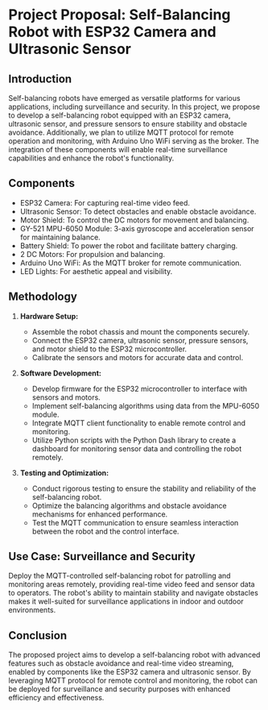 # Project Proposal: Self-Balancing Robot with ESP32 Camera and Ultrasonic Sensor

## Introduction
Self-balancing robots have emerged as versatile platforms for various applications, including surveillance and security. In this project, we propose to develop a self-balancing robot equipped with an ESP32 camera, ultrasonic sensor, and pressure sensors to ensure stability and obstacle avoidance. Additionally, we plan to utilize MQTT protocol for remote operation and monitoring, with Arduino Uno WiFi serving as the broker. The integration of these components will enable real-time surveillance capabilities and enhance the robot's functionality.

## Components
- ESP32 Camera: For capturing real-time video feed.
- Ultrasonic Sensor: To detect obstacles and enable obstacle avoidance.
- Motor Shield: To control the DC motors for movement and balancing.
- GY-521 MPU-6050 Module: 3-axis gyroscope and acceleration sensor for maintaining balance.
- Battery Shield: To power the robot and facilitate battery charging.
- 2 DC Motors: For propulsion and balancing.
- Arduino Uno WiFi: As the MQTT broker for remote communication.
- LED Lights: For aesthetic appeal and visibility.

## Methodology
1. **Hardware Setup:**
   - Assemble the robot chassis and mount the components securely.
   - Connect the ESP32 camera, ultrasonic sensor, pressure sensors, and motor shield to the ESP32 microcontroller.
   - Calibrate the sensors and motors for accurate data and control.

2. **Software Development:**
   - Develop firmware for the ESP32 microcontroller to interface with sensors and motors.
   - Implement self-balancing algorithms using data from the MPU-6050 module.
   - Integrate MQTT client functionality to enable remote control and monitoring.
   - Utilize Python scripts with the Python Dash library to create a dashboard for monitoring sensor data and controlling the robot remotely.

3. **Testing and Optimization:**
   - Conduct rigorous testing to ensure the stability and reliability of the self-balancing robot.
   - Optimize the balancing algorithms and obstacle avoidance mechanisms for enhanced performance.
   - Test the MQTT communication to ensure seamless interaction between the robot and the control interface.

## Use Case: Surveillance and Security
Deploy the MQTT-controlled self-balancing robot for patrolling and monitoring areas remotely, providing real-time video feed and sensor data to operators. The robot's ability to maintain stability and navigate obstacles makes it well-suited for surveillance applications in indoor and outdoor environments.

## Conclusion
The proposed project aims to develop a self-balancing robot with advanced features such as obstacle avoidance and real-time video streaming, enabled by components like the ESP32 camera and ultrasonic sensor. By leveraging MQTT protocol for remote control and monitoring, the robot can be deployed for surveillance and security purposes with enhanced efficiency and effectiveness.